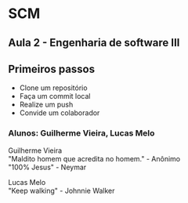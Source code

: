 # SCM

## Aula 2 - Engenharia de software III
## Primeiros passos
-  Clone um repositório
-  Faça um commit local
-  Realize um push
-  Convide um colaborador

### Alunos: Guilherme Vieira, Lucas Melo

Guilherme Vieira\
"Maldito homem que acredita no homem." - Anônimo\
"100% Jesus" - Neymar

Lucas Melo\
"Keep walking" - Johnnie Walker
